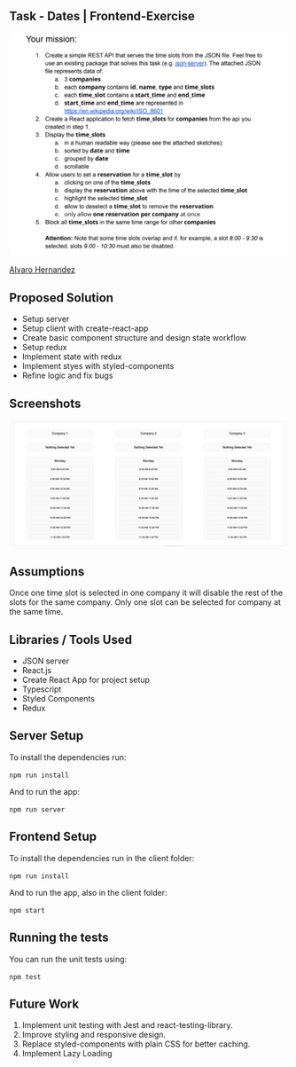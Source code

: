 ## Task - Dates | Frontend-Exercise

![task](assets/test.png)

[Alvaro Hernandez](mailto:alvarohernandezassens@gmail.com)

## Proposed Solution

- Setup server
- Setup client with create-react-app
- Create basic component structure and design state workflow
- Setup redux
- Implement state with redux
- Implement styes with styled-components
- Refine logic and fix bugs

## Screenshots

![Main](assets/Screenshot-1.png)

## Assumptions

Once one time slot is selected in one company it will disable the rest of the slots for the same company. Only one slot can be selected for company at the same time.

## Libraries / Tools Used

- JSON server
- React.js
- Create React App for project setup
- Typescript
- Styled Components
- Redux

## Server Setup

To install the dependencies run:

`npm run install`

And to run the app:

`npm run server`

## Frontend Setup

To install the dependencies run in the client folder:

`npm run install`

And to run the app, also in the client folder:

`npm start`

## Running the tests

You can run the unit tests using:

`npm test`

## Future Work

1. Implement unit testing with Jest and react-testing-library.
2. Improve styling and responsive design.
3. Replace styled-components with plain CSS for better caching.
4. Implement Lazy Loading
